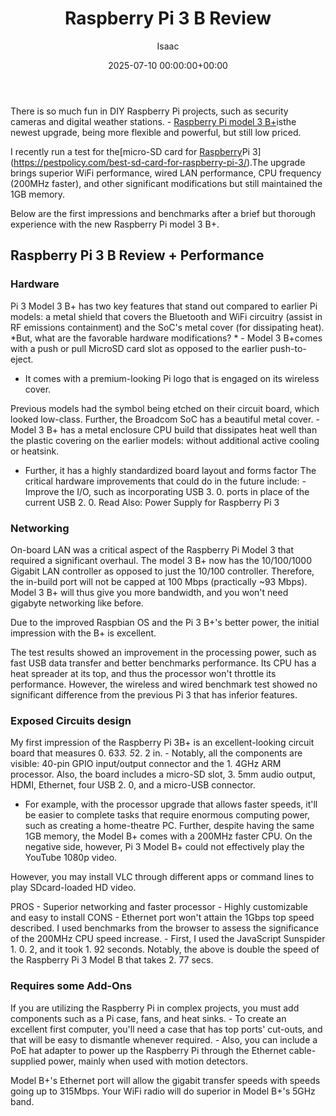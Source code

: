 ﻿---
title: Raspberry Pi 3 B Review
description: There is so much fun in DIY Raspberry Pi projects, such as security cameras and digital weather stations. - Raspberry Pi model 3 B-model-b-plusis the newest...
slug: /raspberry-pi-3-b-review/
date: 2025-07-10 00:00:00+00:00
lastmod: 2025-07-10 00:00:00+03:00
author: Isaac
categories:

- Raspberry Pi 3
tags:

- raspberry-pi-3

- raspberry

- performance
layout: post
---

There is so much fun in DIY Raspberry Pi projects, such as security cameras and digital weather stations. - [Raspberry Pi model 3 B+](https://www.raspberrypi.org/products/[raspberry-pi-3](https://pestpolicy.com/best-heatsink-for-raspberry-pi-3/)-model-b-plus/)isthe newest upgrade, being more flexible and powerful, but still low priced.

I recently run a test for the[micro-SD card for [Raspberry](https://pestpolicy.com/best-os-for-raspberry-pi-3/)Pi 3](https://pestpolicy.com/best-sd-card-for-raspberry-pi-3/).The upgrade brings superior WiFi performance, wired LAN performance, CPU frequency (200MHz faster), and other significant modifications but still maintained the 1GB memory.

Below are the first impressions and benchmarks after a brief but thorough experience with the new Raspberry Pi model 3 B+.

##  Raspberry Pi 3 B Review + Performance

###  Hardware

Pi 3 Model 3 B+ has two key features that stand out compared to earlier Pi models: a metal shield that covers the Bluetooth and WiFi circuitry (assist in RF emissions containment) and the SoC's metal cover (for dissipating heat). *But, what are the favorable hardware modifications? * - Model 3 B+comes with a push or pull MicroSD card slot as opposed to the earlier push-to-eject.

- It comes with a premium-looking Pi logo that is engaged on its wireless cover.

Previous models had the symbol being etched on their circuit board, which looked low-class. Further, the Broadcom SoC has a beautiful metal cover. - Model 3 B+ has a metal enclosure CPU build that dissipates heat well than the plastic covering on the earlier models: without additional active cooling or heatsink.

- Further, it has a highly standardized board layout and forms factor The critical hardware improvements that could do in the future include: - Improve the I/O, such as incorporating USB 3. 0. ports in place of the current USB 2. 0. Read Also: Power Supply for Raspberry Pi 3

###  Networking

On-board LAN was a critical aspect of the Raspberry Pi Model 3 that required a significant overhaul. The model 3 B+ now has the 10/100/1000 Gigabit LAN controller as opposed to just the 10/100 controller. Therefore, the in-build port will not be capped at 100 Mbps (practically ~93 Mbps). Model 3 B+ will thus give you more bandwidth, and you won't need gigabyte networking like before.

Due to the improved Raspbian OS and the Pi 3 B+'s better power, the initial impression with the B+ is excellent.

The test results showed an improvement in the processing power, such as fast USB data transfer and better benchmarks performance. Its CPU has a heat spreader at its top, and thus the processor won't throttle its performance. However, the wireless and wired benchmark test showed no significant difference from the previous Pi 3 that has inferior features.

###  **Exposed Circuits design**

My first impression of the Raspberry Pi 3B+ is an excellent-looking circuit board that measures 0. 63*3. 5*2. 2 in. - Notably, all the components are visible: 40-pin GPIO input/output connector and the 1. 4GHz ARM processor. Also, the board includes a micro-SD slot, 3. 5mm audio output, HDMI, Ethernet, four USB 2. 0, and a micro-USB connector.

- For example, with the processor upgrade that allows faster speeds, it'll be easier to complete tasks that require enormous computing power, such as creating a home-theatre PC. Further, despite having the same 1GB memory, the Model B+ comes with a 200MHz faster CPU. On the negative side, however, Pi 3 Model B+ could not effectively play the YouTube 1080p video.

However, you may install VLC through different apps or command lines to play SDcard-loaded HD video.

PROS - Superior networking and faster processor - Highly customizable and easy to install CONS - Ethernet port won't attain the 1Gbps top speed described. I used benchmarks from the browser to assess the significance of the 200MHz CPU speed increase. - First, I used the JavaScript Sunspider 1. 0. 2, and it took 1. 92 seconds. Notably, the above is double the speed of the Raspberry Pi 3 Model B that takes 2. 77 secs.

###  **Requires some Add-Ons**

If you are utilizing the Raspberry Pi in complex projects, you must add components such as a Pi case, fans, and heat sinks. - To create an excellent first computer, you'll need a case that has top ports' cut-outs, and that will be easy to dismantle whenever required. - Also, you can include a PoE hat adapter to power up the Raspberry Pi through the Ethernet cable-supplied power, mainly when used with motion detectors.

Model B+'s Ethernet port will allow the gigabit transfer speeds with speeds going up to 315Mbps. Your WiFi radio will do superior in Model B+'s 5GHz band.
